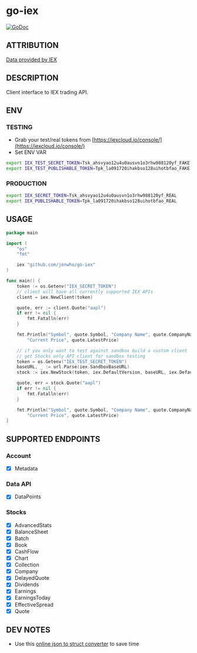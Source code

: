 # go-iex

[![GoDoc](https://godoc.org/github.com/jonwho/go-iex?status.svg)](http://godoc.org/github.com/jonwho/go-iex)

## ATTRIBUTION
[Data provided by IEX](https://iexcloud.io)

## DESCRIPTION
Client interface to IEX trading API.

## ENV
### TESTING
* Grab your test/real tokens from [https://iexcloud.io/console/](https://iexcloud.io/console/)
* Set ENV VAR
```sh
export IEX_TEST_SECRET_TOKEN=Tsk_ahsvyao12u4u0ausvn1o3rhw988120yf_FAKE
export IEX_TEST_PUBLISHABLE_TOKEN=Tpk_la091720ihakbso128uihotbfao_FAKE
```
### PRODUCTION
```sh
export IEX_SECRET_TOKEN=Tsk_ahsvyao12u4u0ausvn1o3rhw988120yf_REAL
export IEX_PUBLISHABLE_TOKEN=Tpk_la091720ihakbso128uihotbfao_REAL
```

## USAGE
```go
package main

import (
	"os"
	"fmt"

	iex "github.com/jonwho/go-iex"
)

func main() {
	token := os.Getenv("IEX_SECRET_TOKEN")
	// client will have all currently supported IEX APIs
	client = iex.NewClient(token)

	quote, err := client.Quote("aapl")
	if err != nil {
		fmt.Fatalln(err)
	}

	fmt.Println("Symbol", quote.Symbol, "Company Name", quote.CompanyName,
		"Current Price", quote.LatestPrice)

	// if you only want to test against sandbox build a custom client
	// get Stocks only API client for sandbox testing
	token = os.Getenv("IEX_TEST_SECRET_TOKEN")
	baseURL, _ := url.Parse(iex.SandboxBaseURL)
	stock := iex.NewStock(token, iex.DefaultVersion, baseURL, iex.DefaultHTTPClient)

	quote, err = stock.Quote("aapl")
	if err != nil {
		fmt.Fatalln(err)
	}

	fmt.Println("Symbol", quote.Symbol, "Company Name", quote.CompanyName,
		"Current Price", quote.LatestPrice)
}
```

## SUPPORTED ENDPOINTS
### Account
- [x] Metadata
### Data API
- [x] DataPoints
### Stocks
- [x] AdvancedStats
- [x] BalanceSheet
- [x] Batch
- [x] Book
- [x] CashFlow
- [x] Chart
- [x] Collection
- [x] Company
- [x] DelayedQuote
- [x] Dividends
- [x] Earnings
- [x] EarningsToday
- [x] EffectiveSpread
- [x] Quote

## DEV NOTES
* Use this [online json to struct converter](https://mholt.github.io/json-to-go/) to save time

